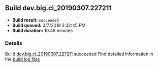 ## Build dev.big.ci_20190307.227211
- **Build result:** `succeeded`
- **Build queued:** 3/7/2019 3:32:45 PM
- **Build duration:** 10.48 minutes
### Details
Build [dev.big.ci_20190307.227211](https://winappstudio.visualstudio.com/web/build.aspx?pcguid=a4ef43be-68ce-4195-a619-079b4d9834c2&builduri=vstfs%3a%2f%2f%2fBuild%2fBuild%2f27211) succeeded
Find detailed information in the [build log files](https://uwpctdiags.blob.core.windows.net/buildlogs/dev.big.ci_20190307.227211_logs.zip)
